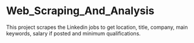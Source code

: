 # Web_Scraping_And_Analysis
This project scrapes the Linkedin jobs to get location, title, company, main keywords, salary if posted and minimum qualifications.
